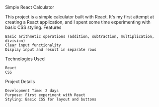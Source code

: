 Simple React Calculator

This project is a simple calculator built with React. It's my first attempt at creating a React application, and I spent some time experimenting with basic CSS styling.
Features

    Basic arithmetic operations (addition, subtraction, multiplication, division)
    Clear input functionality
    Display input and result in separate rows

Technologies Used

    React
    CSS

Project Details

    Development Time: 2 days
    Purpose: First experiment with React
    Styling: Basic CSS for layout and buttons
